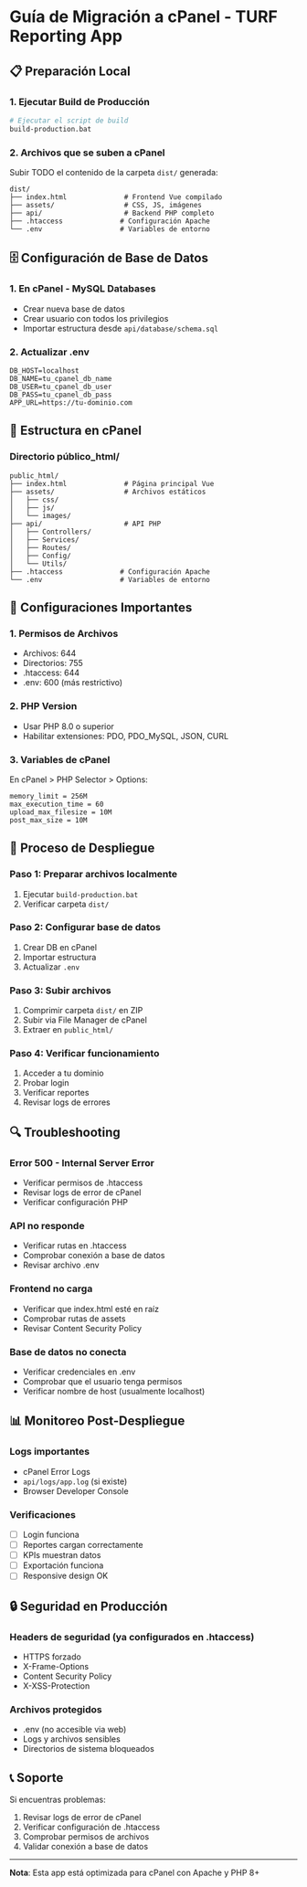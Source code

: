 # Guía de Migración a cPanel - TURF Reporting App

## 📋 Preparación Local

### 1. Ejecutar Build de Producción
```bash
# Ejecutar el script de build
build-production.bat
```

### 2. Archivos que se suben a cPanel
Subir TODO el contenido de la carpeta `dist/` generada:

```
dist/
├── index.html              # Frontend Vue compilado
├── assets/                 # CSS, JS, imágenes
├── api/                    # Backend PHP completo
├── .htaccess              # Configuración Apache
└── .env                   # Variables de entorno
```

## 🗄️ Configuración de Base de Datos

### 1. En cPanel - MySQL Databases
- Crear nueva base de datos
- Crear usuario con todos los privilegios
- Importar estructura desde `api/database/schema.sql`

### 2. Actualizar .env
```env
DB_HOST=localhost
DB_NAME=tu_cpanel_db_name
DB_USER=tu_cpanel_db_user  
DB_PASS=tu_cpanel_db_pass
APP_URL=https://tu-dominio.com
```

## 📁 Estructura en cPanel

### Directorio público_html/
```
public_html/
├── index.html              # Página principal Vue
├── assets/                 # Archivos estáticos
│   ├── css/
│   ├── js/
│   └── images/
├── api/                    # API PHP
│   ├── Controllers/
│   ├── Services/
│   ├── Routes/
│   ├── Config/
│   └── Utils/
├── .htaccess              # Configuración Apache
└── .env                   # Variables de entorno
```

## 🔧 Configuraciones Importantes

### 1. Permisos de Archivos
- Archivos: 644
- Directorios: 755
- .htaccess: 644
- .env: 600 (más restrictivo)

### 2. PHP Version
- Usar PHP 8.0 o superior
- Habilitar extensiones: PDO, PDO_MySQL, JSON, CURL

### 3. Variables de cPanel
En cPanel > PHP Selector > Options:
```
memory_limit = 256M
max_execution_time = 60
upload_max_filesize = 10M
post_max_size = 10M
```

## 🚀 Proceso de Despliegue

### Paso 1: Preparar archivos localmente
1. Ejecutar `build-production.bat`
2. Verificar carpeta `dist/`

### Paso 2: Configurar base de datos
1. Crear DB en cPanel
2. Importar estructura
3. Actualizar `.env`

### Paso 3: Subir archivos
1. Comprimir carpeta `dist/` en ZIP
2. Subir via File Manager de cPanel
3. Extraer en `public_html/`

### Paso 4: Verificar funcionamiento
1. Acceder a tu dominio
2. Probar login
3. Verificar reportes
4. Revisar logs de errores

## 🔍 Troubleshooting

### Error 500 - Internal Server Error
- Verificar permisos de .htaccess
- Revisar logs de error de cPanel
- Verificar configuración PHP

### API no responde
- Verificar rutas en .htaccess
- Comprobar conexión a base de datos
- Revisar archivo .env

### Frontend no carga
- Verificar que index.html esté en raíz
- Comprobar rutas de assets
- Revisar Content Security Policy

### Base de datos no conecta
- Verificar credenciales en .env
- Comprobar que el usuario tenga permisos
- Verificar nombre de host (usualmente localhost)

## 📊 Monitoreo Post-Despliegue

### Logs importantes
- cPanel Error Logs
- `api/logs/app.log` (si existe)
- Browser Developer Console

### Verificaciones
- [ ] Login funciona
- [ ] Reportes cargan correctamente
- [ ] KPIs muestran datos
- [ ] Exportación funciona
- [ ] Responsive design OK

## 🔒 Seguridad en Producción

### Headers de seguridad (ya configurados en .htaccess)
- HTTPS forzado
- X-Frame-Options
- Content Security Policy
- X-XSS-Protection

### Archivos protegidos
- .env (no accesible via web)
- Logs y archivos sensibles
- Directorios de sistema bloqueados

## 📞 Soporte

Si encuentras problemas:
1. Revisar logs de error de cPanel
2. Verificar configuración de .htaccess
3. Comprobar permisos de archivos
4. Validar conexión a base de datos

---
**Nota**: Esta app está optimizada para cPanel con Apache y PHP 8+
